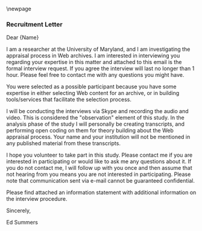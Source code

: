 \newpage

### Recruitment Letter

Dear {Name}

I am a researcher at the University of Maryland, and I am investigating the
appraisal process in Web archives. I am interested in interviewing you
regarding your expertise in this matter and attached to this email is the
formal interview request. If you agree the interview will last no longer than 1
hour. Please feel free to contact me with any questions you might have.

You were selected as a possible participant because you have some expertise 
in either selecting Web content for an archive, or in building tools/services 
that facilitate the selection process.

I will be conducting the interviews via Skype and recording the audio and video.
This is considered the "observation" element of this study. In the analysis
phase of the study I will personally be creating transcripts, and performing
open coding on them for theory building about the Web appraisal process. Your
name and your institution will not be mentioned in any published material from
these transcripts.

I hope you volunteer to take part in this study. Please contact me if you are
interested in participating or would like to ask me any questions about it.  If
you do not contact me, I will follow up with you once and then assume that not
hearing from you means you are not interested in participating. Please note that
communication sent via e-mail cannot be guaranteed confidential.

Please find attached an information statement with additional information on
the interview procedure.

Sincerely,

Ed Summers
